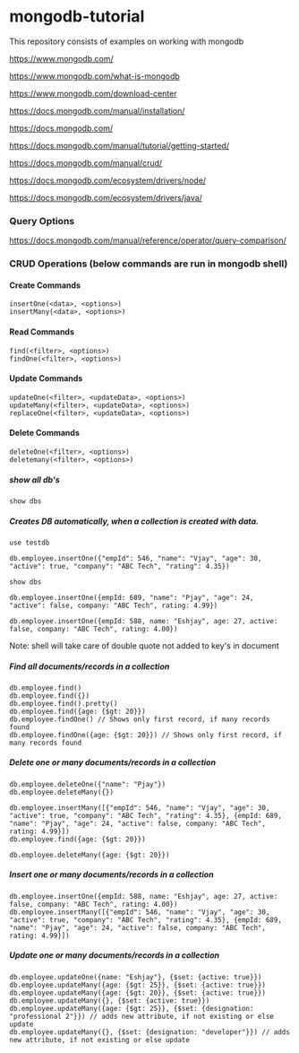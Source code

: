 # mongodb-tutorial
This repository consists of examples on working with mongodb

https://www.mongodb.com/

https://www.mongodb.com/what-is-mongodb

https://www.mongodb.com/download-center

https://docs.mongodb.com/manual/installation/

https://docs.mongodb.com/

https://docs.mongodb.com/manual/tutorial/getting-started/

https://docs.mongodb.com/manual/crud/

https://docs.mongodb.com/ecosystem/drivers/node/

https://docs.mongodb.com/ecosystem/drivers/java/

### Query Options
https://docs.mongodb.com/manual/reference/operator/query-comparison/

### CRUD Operations (below commands are run in mongodb shell)

#### Create Commands
```
insertOne(<data>, <options>)
insertMany(<data>, <options>)
```

#### Read Commands
```
find(<filter>, <options>)
findOne(<filter>, <options>)
```

#### Update Commands
```
updateOne(<filter>, <updateData>, <options>)
updateMany(<filter>, <updateData>, <options>)
replaceOne(<filter>, <updateData>, <options>)
```

#### Delete Commands
```
deleteOne(<filter>, <options>)
deletemany(<filter>, <options>)
```

##### show all db's
```
show dbs
```

##### Creates DB automatically, when a collection is created with data.
```
use testdb

db.employee.insertOne({"empId": 546, "name": "Vjay", "age": 30, "active": true, "company": "ABC Tech", "rating": 4.35})

show dbs

db.employee.insertOne({empId: 689, "name": "Pjay", "age": 24, "active": false, company: "ABC Tech", rating: 4.99})

db.employee.insertOne({empId: 588, name: "Eshjay", age: 27, active: false, company: "ABC Tech", rating: 4.00})
```
Note: shell will take care of double quote not added to key's in document

##### Find all documents/records in a collection
```
db.employee.find()
db.employee.find({})
db.employee.find().pretty()
db.employee.find({age: {$gt: 20}})
db.employee.findOne() // Shows only first record, if many records found
db.employee.findOne({age: {$gt: 20}}) // Shows only first record, if many records found
```

##### Delete one or many documents/records in a collection
```
db.employee.deleteOne({"name": "Pjay"})
db.employee.deleteMany({})

db.employee.insertMany([{"empId": 546, "name": "Vjay", "age": 30, "active": true, "company": "ABC Tech", "rating": 4.35}, {empId: 689, "name": "Pjay", "age": 24, "active": false, company: "ABC Tech", rating: 4.99}])
db.employee.find({age: {$gt: 20}})

db.employee.deleteMany({age: {$gt: 20}})
```

##### Insert one or many documents/records in a collection
```
db.employee.insertOne({empId: 588, name: "Eshjay", age: 27, active: false, company: "ABC Tech", rating: 4.00})
db.employee.insertMany([{"empId": 546, "name": "Vjay", "age": 30, "active": true, "company": "ABC Tech", "rating": 4.35}, {empId: 689, "name": "Pjay", "age": 24, "active": false, company: "ABC Tech", rating: 4.99}])
```

##### Update one or many documents/records in a collection
```
db.employee.updateOne({name: "Eshjay"}, {$set: {active: true}})
db.employee.updateMany({age: {$gt: 25}}, {$set: {active: true}})
db.employee.updateMany({age: {$gt: 20}}, {$set: {active: true}})
db.employee.updateMany({}, {$set: {active: true}})
db.employee.updateMany({age: {$gt: 25}}, {$set: {designation: "professional 2"}}) // adds new attribute, if not existing or else update
db.employee.updateMany({}, {$set: {designation: "developer"}}) // adds new attribute, if not existing or else update
```
